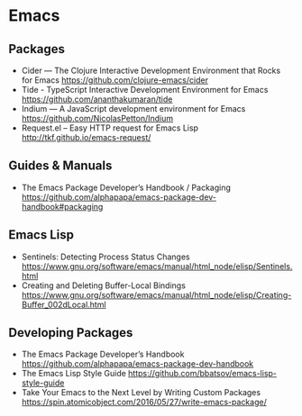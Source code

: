 # Emacs

## Packages

* Cider — The Clojure Interactive Development Environment that Rocks for Emacs
  https://github.com/clojure-emacs/cider
* Tide - TypeScript Interactive Development Environment for Emacs
  https://github.com/ananthakumaran/tide
* Indium — A JavaScript development environment for Emacs 
  https://github.com/NicolasPetton/Indium
* Request.el – Easy HTTP request for Emacs Lisp
  http://tkf.github.io/emacs-request/

## Guides & Manuals

* The Emacs Package Developer’s Handbook / Packaging
  https://github.com/alphapapa/emacs-package-dev-handbook#packaging

## Emacs Lisp

* Sentinels: Detecting Process Status Changes
  https://www.gnu.org/software/emacs/manual/html_node/elisp/Sentinels.html
* Creating and Deleting Buffer-Local Bindings
  https://www.gnu.org/software/emacs/manual/html_node/elisp/Creating-Buffer_002dLocal.html

## Developing Packages

* The Emacs Package Developer’s Handbook
  https://github.com/alphapapa/emacs-package-dev-handbook
* The Emacs Lisp Style Guide
  https://github.com/bbatsov/emacs-lisp-style-guide
* Take Your Emacs to the Next Level by Writing Custom Packages
  https://spin.atomicobject.com/2016/05/27/write-emacs-package/

